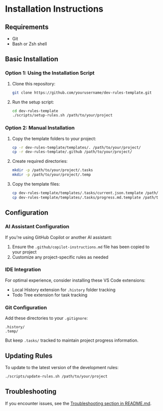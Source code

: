 # Installation Instructions

## Requirements

- Git
- Bash or Zsh shell

## Basic Installation

### Option 1: Using the Installation Script

1. Clone this repository:
   ```bash
   git clone https://github.com/yourusername/dev-rules-template.git
   ```

2. Run the setup script:
   ```bash
   cd dev-rules-template
   ./scripts/setup-rules.sh /path/to/your/project
   ```

### Option 2: Manual Installation

1. Copy the template folders to your project:
   ```bash
   cp -r dev-rules-template/templates/. /path/to/your/project/
   cp -r dev-rules-template/.github /path/to/your/project/
   ```

2. Create required directories:
   ```bash
   mkdir -p /path/to/your/project/.tasks
   mkdir -p /path/to/your/project/.temp
   ```

3. Copy the template files:
   ```bash
   cp dev-rules-template/templates/.tasks/current.json.template /path/to/your/project/.tasks/current.json
   cp dev-rules-template/templates/.tasks/progress.md.template /path/to/your/project/.tasks/progress.md
   ```

## Configuration

### AI Assistant Configuration

If you're using GitHub Copilot or another AI assistant:

1. Ensure the `.github/copilot-instructions.md` file has been copied to your project
2. Customize any project-specific rules as needed

### IDE Integration

For optimal experience, consider installing these VS Code extensions:

- Local History extension for `.history` folder tracking
- Todo Tree extension for task tracking

### Git Configuration

Add these directories to your `.gitignore`:

```
.history/
.temp/
```

But keep `.tasks/` tracked to maintain project progress information.

## Updating Rules

To update to the latest version of the development rules:

```bash
./scripts/update-rules.sh /path/to/your/project
```

## Troubleshooting

If you encounter issues, see the [Troubleshooting section in README.md](./README.md#troubleshooting).
